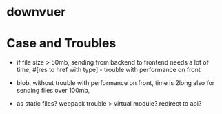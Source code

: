 # downvuer

# Case and Troubles

- if file size > 50mb, sending from backend to frontend needs a lot of time,
    #[res to href with type] - trouble with performance on front

- blob, without trouble with performance on front, time is 2long also for sending files over 100mb,

- as static files? webpack trouble > virtual module? redirect to api?
